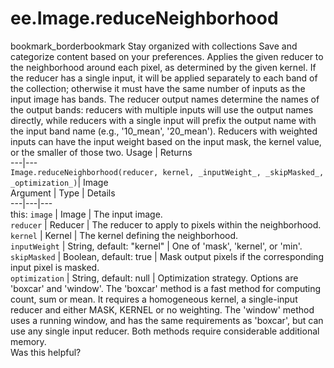  
#  ee.Image.reduceNeighborhood
bookmark_borderbookmark Stay organized with collections  Save and categorize content based on your preferences.
Applies the given reducer to the neighborhood around each pixel, as determined by the given kernel. If the reducer has a single input, it will be applied separately to each band of the collection; otherwise it must have the same number of inputs as the input image has bands.
The reducer output names determine the names of the output bands: reducers with multiple inputs will use the output names directly, while reducers with a single input will prefix the output name with the input band name (e.g., '10_mean', '20_mean').
Reducers with weighted inputs can have the input weight based on the input mask, the kernel value, or the smaller of those two.
Usage | Returns  
---|---  
`Image.reduceNeighborhood(reducer, kernel, _inputWeight_, _skipMasked_, _optimization_)`|  Image  
Argument | Type | Details  
---|---|---  
this: `image` | Image | The input image.  
`reducer` | Reducer | The reducer to apply to pixels within the neighborhood.  
`kernel` | Kernel | The kernel defining the neighborhood.  
`inputWeight` | String, default: "kernel" | One of 'mask', 'kernel', or 'min'.  
`skipMasked` | Boolean, default: true | Mask output pixels if the corresponding input pixel is masked.  
`optimization` | String, default: null | Optimization strategy. Options are 'boxcar' and 'window'. The 'boxcar' method is a fast method for computing count, sum or mean. It requires a homogeneous kernel, a single-input reducer and either MASK, KERNEL or no weighting. The 'window' method uses a running window, and has the same requirements as 'boxcar', but can use any single input reducer. Both methods require considerable additional memory.  
Was this helpful?
